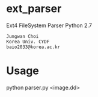 # ext_parser

Ext4 FileSystem Parser Python 2.7

	Jungwan Choi
	Korea Univ. CYDF
	baio2033@korea.ac.kr

# Usage

python parser.py <image.dd>

